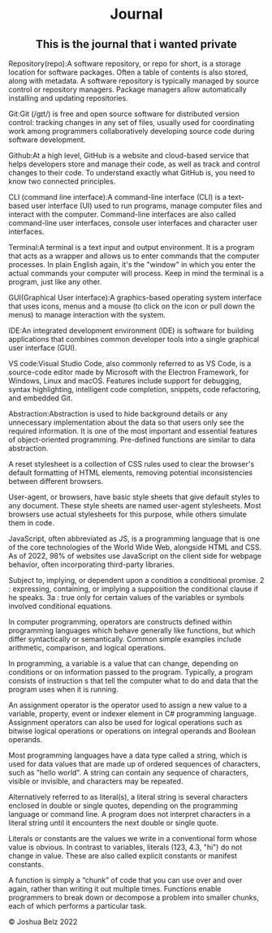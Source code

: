 <h1 align="center">Journal</h1>

<h2 align="center">This is the journal that i wanted private</h2>

<p>Repository(repo):A software repository, or repo for short, is a storage location for software packages. Often a table of contents is also stored, along with metadata. A software repository is typically managed by source control or repository managers. Package managers allow automatically installing and updating repositories.<p>

<p> Git:Git (/ɡɪt/) is free and open source software for distributed version control: tracking changes in any set of files, usually used for coordinating work among programmers collaboratively developing source code during software development.
</p>

<p> Github:At a high level, GitHub is a website and cloud-based service that helps developers store and manage their code, as well as track and control changes to their code. To understand exactly what GitHub is, you need to know two connected principles.</p>

<p> CLI (command line interface):A command-line interface (CLI) is a text-based user interface (UI) used to run programs, manage computer files and interact with the computer. Command-line interfaces are also called command-line user interfaces, console user interfaces and character user interfaces.
</p>

<p> Terminal:A terminal is a text input and output environment. It is a program that acts as a wrapper and allows us to enter commands that the computer processes. In plain English again, it's the "window" in which you enter the actual commands your computer will process. Keep in mind the terminal is a program, just like any other.</p>

<p> GUI(Graphical User interface):A graphics-based operating system interface that uses icons, menus and a mouse (to click on the icon or pull down the menus) to manage interaction with the system.</p>

<p> IDE:An integrated development environment (IDE) is software for building applications that combines common developer tools into a single graphical user interface (GUI).</p>

<p> VS code:Visual Studio Code, also commonly referred to as VS Code, is a source-code editor made by Microsoft with the Electron Framework, for Windows, Linux and macOS. Features include support for debugging, syntax highlighting, intelligent code completion, snippets, code refactoring, and embedded Git.</p>

<p> Abstraction:Abstraction is used to hide background details or any unnecessary implementation about the data so that users only see the required information. It is one of the most important and essential features of object-oriented programming. Pre-defined functions are similar to data abstraction.</p>
<p> A reset stylesheet is a collection of CSS rules used to clear the browser's default formatting of HTML elements, removing potential inconsistencies between different browsers.</p>
<p>User-agent, or browsers, have basic style sheets that give default styles to any document. These style sheets are named user-agent stylesheets. Most browsers use actual stylesheets for this purpose, while others simulate them in code.</p>
<p>JavaScript, often abbreviated as JS, is a programming language that is one of the core technologies of the World Wide Web, alongside HTML and CSS. As of 2022, 98% of websites use JavaScript on the client side for webpage behavior, often incorporating third-party libraries.</p>
<p> Subject to, implying, or dependent upon a condition a conditional promise. 2 : expressing, containing, or implying a supposition the conditional clause if he speaks. 3a : true only for certain values of the variables or symbols involved conditional equations.</p>
<p>In computer programming, operators are constructs defined within programming languages which behave generally like functions, but which differ syntactically or semantically. Common simple examples include arithmetic, comparison, and logical operations.</p>
<p>In programming, a variable is a value that can change, depending on conditions or on information passed to the program. Typically, a program consists of instruction s that tell the computer what to do and data that the program uses when it is running.</p>
<p>An assignment operator is the operator used to assign a new value to a variable, property, event or indexer element in C# programming language. Assignment operators can also be used for logical operations such as bitwise logical operations or operations on integral operands and Boolean operands.</p>
<p>Most programming languages have a data type called a string, which is used for data values that are made up of ordered sequences of characters, such as "hello world". A string can contain any sequence of characters, visible or invisible, and characters may be repeated.</p>
<p>Alternatively referred to as literal(s), a literal string is several characters enclosed in double or single quotes, depending on the programming language or command line. A program does not interpret characters in a literal string until it encounters the next double or single quote. </p>
<p> Literals or constants are the values we write in a conventional form whose value is obvious. In contrast to variables, literals (123, 4.3, "hi") do not change in value. These are also called explicit constants or manifest constants.</p>
<p>A function is simply a “chunk” of code that you can use over and over again, rather than writing it out multiple times. Functions enable programmers to break down or decompose a problem into smaller chunks, each of which performs a particular task.</p>
<footer> &copy; Joshua Belz 2022 <footer>
